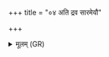 +++
title = "०४ अति द्रव सारमेयौ"

+++
<details><summary>मूलम् (GR)</summary>

अति द्रव सारमेयौ श्वानौ  
चतुरक्षौ शबलौ साधुना पथा ।  
अधा पितॄन् सुविदत्राँ उपेहि  
यमेन ये सधमादं मदन्ति ॥
</details>